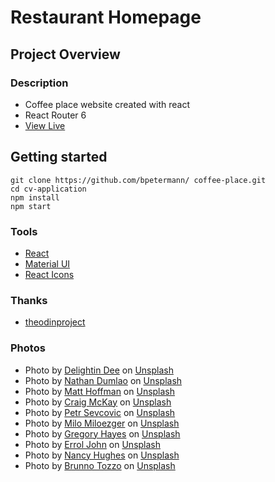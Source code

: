 # Restaurant Homepage

## Project Overview

### Description

- Coffee place website created with react
- React Router 6
- [View Live](https://bpetermann.github.io/coffee-place/)

## Getting started

```
git clone https://github.com/bpetermann/ coffee-place.git
cd cv-application
npm install
npm start
```

### Tools

- [React](https://reactjs.org/)
- [Material UI](https://mui.com/)
- [React Icons](https://react-icons.github.io/react-icons/)

### Thanks

- [theodinproject](https://www.theodinproject.com)

### Photos

- Photo by <a href="https://unsplash.com/@delightindee?utm_source=unsplash&utm_medium=referral&utm_content=creditCopyText">Delightin Dee</a> on <a href="https://unsplash.com/s/photos/coffee-plant?utm_source=unsplash&utm_medium=referral&utm_content=creditCopyText">Unsplash</a><br>
- Photo by <a href="https://unsplash.com/@nate_dumlao?utm_source=unsplash&utm_medium=referral&utm_content=creditCopyText">Nathan Dumlao</a> on <a href="https://unsplash.com/s/photos/coffee?utm_source=unsplash&utm_medium=referral&utm_content=creditCopyText">Unsplash</a><br>
- Photo by <a href="https://unsplash.com/@__matthoffman__?utm_source=unsplash&utm_medium=referral&utm_content=creditCopyText">Matt Hoffman</a> on <a href="https://unsplash.com/s/photos/espresso?utm_source=unsplash&utm_medium=referral&utm_content=creditCopyText">Unsplash</a><br>
- Photo by <a href="https://unsplash.com/@ccmckay91?utm_source=unsplash&utm_medium=referral&utm_content=creditCopyText">Craig McKay</a> on <a href="https://unsplash.com/s/photos/espresso?utm_source=unsplash&utm_medium=referral&utm_content=creditCopyText">Unsplash</a><br>
- Photo by <a href="https://unsplash.com/@sevcovic23?utm_source=unsplash&utm_medium=referral&utm_content=creditCopyText">Petr Sevcovic</a> on <a href="https://unsplash.com/s/photos/coffee-place?utm_source=unsplash&utm_medium=referral&utm_content=creditCopyText">Unsplash</a><br>
- Photo by <a href="https://unsplash.com/@miloezger?utm_source=unsplash&utm_medium=referral&utm_content=creditCopyText">Milo Miloezger</a> on <a href="https://unsplash.com/s/photos/coffee-beans?utm_source=unsplash&utm_medium=referral&utm_content=creditCopyText">Unsplash</a><br>
- Photo by <a href="https://unsplash.com/es/@gregoryallen?utm_source=unsplash&utm_medium=referral&utm_content=creditCopyText">Gregory Hayes</a> on <a href="https://unsplash.com/s/photos/coffee-grind?utm_source=unsplash&utm_medium=referral&utm_content=creditCopyText">Unsplash</a><br>
- Photo by <a href="https://unsplash.com/@erroljohn?utm_source=unsplash&utm_medium=referral&utm_content=creditCopyText">Errol John</a> on <a href="https://unsplash.com/s/photos/coffee-beans?utm_source=unsplash&utm_medium=referral&utm_content=creditCopyText">Unsplash</a><br>
- Photo by <a href="https://unsplash.com/@mostlymarvelling?utm_source=unsplash&utm_medium=referral&utm_content=creditCopyText">Nancy Hughes</a> on <a href="https://unsplash.com/s/photos/coffee-beans?utm_source=unsplash&utm_medium=referral&utm_content=creditCopyText">Unsplash</a><br>
- Photo by <a href="https://unsplash.com/@tozzo?utm_source=unsplash&utm_medium=referral&utm_content=creditCopyText">Brunno Tozzo</a> on <a href="https://unsplash.com/s/photos/coffee-beans?utm_source=unsplash&utm_medium=referral&utm_content=creditCopyText">Unsplash</a>
  
  
  
  
